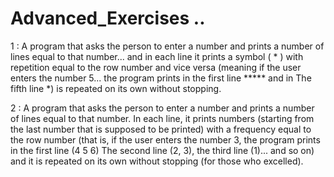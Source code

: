 # Advanced_Exercises ..

1 : A program that asks the person to enter a number and prints a number of lines equal to that number... and in each line it prints a symbol ( * ) with repetition equal to the row number and vice versa (meaning if the user enters the number 5... the program prints in the first line ***** and in The fifth line *) is repeated on its own without stopping.

2 : A program that asks the person to enter a number and prints a number of lines equal to that number. In each line, it prints numbers (starting from the last number that is supposed to be printed) with a frequency equal to the row number (that is, if the user enters the number 3, the program prints in the first line (4 5 6) The second line (2, 3), the third line (1)... and so on) and it is repeated on its own without stopping (for those who excelled).